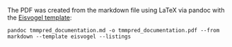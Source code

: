 The PDF was created from the markdown file using LaTeX via pandoc with the [Eisvogel template](https://github.com/Wandmalfarbe/pandoc-latex-template):

```
pandoc tmmpred_documentation.md -o tmmpred_documentation.pdf --from markdown --template eisvogel --listings
```

